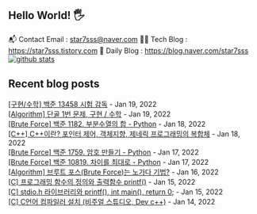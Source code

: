 ## Hello World! 🖐
📬 Contact Email : star7sss@naver.com
👨‍💻 Tech Blog : https://star7sss.tistory.com
🤪 Daily Blog : https://blog.naver.com/star7sss
[![github stats](https://github-readme-stats.vercel.app/api?username=jangThang&show_icons=true&hide_border=False)](https://star7sss.tistory.com)
## Recent blog posts
[[구현/수학] 백준 13458 시험 감독](https://star7sss.tistory.com/20) - Jan 19, 2022<br>
[[Algorithm] 단골 1번 문제, 구현 / 수학](https://star7sss.tistory.com/19) - Jan 19, 2022<br>
[[Brute Force] 백준 1182. 부분수열의 합 - Python](https://star7sss.tistory.com/18) - Jan 18, 2022<br>
[[C++] C++이란? 포인터 제어, 객체지향, 제네릭 프로그래밍의 복합체](https://star7sss.tistory.com/17) - Jan 18, 2022<br>
[[Brute Force] 백준 1759. 암호 만들기 - Python](https://star7sss.tistory.com/16) - Jan 17, 2022<br>
[[Brute Force] 백준 10819. 차이를 최대로 - Python](https://star7sss.tistory.com/15) - Jan 17, 2022<br>
[[Algorithm] 브루트 포스(Brute Force)는 노가다 기법?](https://star7sss.tistory.com/14) - Jan 16, 2022<br>
[[C] 프로그래밍 함수의 정의와 출력함수 printf()](https://star7sss.tistory.com/13) - Jan 15, 2022<br>
[[C] stdio.h 라이브러리와 printf(), int main(), return 0;](https://star7sss.tistory.com/11) - Jan 15, 2022<br>
[[C] C언어 컴파일러 설치 (비주얼 스튜디오, Dev c++)](https://star7sss.tistory.com/10) - Jan 14, 2022<br>
